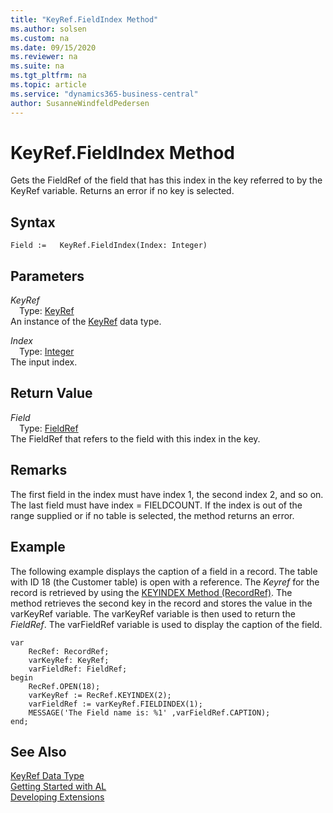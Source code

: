 ```yaml
---
title: "KeyRef.FieldIndex Method"
ms.author: solsen
ms.custom: na
ms.date: 09/15/2020
ms.reviewer: na
ms.suite: na
ms.tgt_pltfrm: na
ms.topic: article
ms.service: "dynamics365-business-central"
author: SusanneWindfeldPedersen
---
```

[//]: # (START>DO_NOT_EDIT)
[//]: # (IMPORTANT:Do not edit any of the content between here and the END>DO_NOT_EDIT.)
[//]: # (Any modifications should be made in the .xml files in the ModernDev repo.)
# KeyRef.FieldIndex Method
Gets the FieldRef of the field that has this index in the key referred to by the KeyRef variable. Returns an error if no key is selected.


## Syntax
```
Field :=   KeyRef.FieldIndex(Index: Integer)
```
## Parameters
*KeyRef*  
&emsp;Type: [KeyRef](keyref-data-type.md)  
An instance of the [KeyRef](keyref-data-type.md) data type.  

*Index*  
&emsp;Type: [Integer](../integer/integer-data-type.md)  
The input index.  


## Return Value
*Field*  
&emsp;Type: [FieldRef](../fieldref/fieldref-data-type.md)  
The FieldRef that refers to the field with this index in the key.  


[//]: # (IMPORTANT: END>DO_NOT_EDIT)

## Remarks  
 The first field in the index must have index 1, the second index 2, and so on. The last field must have index = FIELDCOUNT. If the index is out of the range supplied or if no table is selected, the method returns an error.  
  
## Example  
 The following example displays the caption of a field in a record. The table with ID 18 \(the Customer table\) is open with a reference. The *Keyref* for the record is retrieved by using the [KEYINDEX Method \(RecordRef\)](../../methods/devenv-keyindex-method-recordref.md). The method retrieves the second key in the record and stores the value in the varKeyRef variable. The varKeyRef variable is then used to return the *FieldRef*. The varFieldRef variable is used to display the caption of the field. 
 
```  
var
    RecRef: RecordRef;
    varKeyRef: KeyRef;
    varFieldRef: FieldRef;
begin  
    RecRef.OPEN(18);  
    varKeyRef := RecRef.KEYINDEX(2);  
    varFieldRef := varKeyRef.FIELDINDEX(1);  
    MESSAGE('The Field name is: %1' ,varFieldRef.CAPTION);  
end;
```  
  

## See Also
[KeyRef Data Type](keyref-data-type.md)  
[Getting Started with AL](../../devenv-get-started.md)  
[Developing Extensions](../../devenv-dev-overview.md)